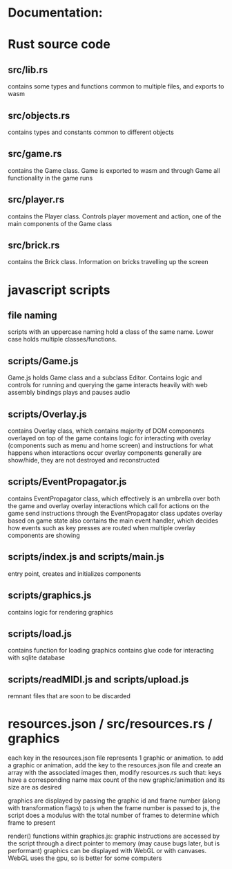 # Documentation:

# Rust source code

## src/lib.rs
contains some types and functions common to multiple files, and exports to wasm

## src/objects.rs
contains types and constants common to different objects

## src/game.rs
contains the Game class. Game is exported to wasm and through Game all functionality in the game runs

## src/player.rs
contains the Player class. Controls player movement and action, one of the main components of the Game class

## src/brick.rs
contains the Brick class. Information on bricks travelling up the screen

# javascript scripts

## file naming

scripts with an uppercase naming hold a class of the same name. Lower case holds multiple classes/functions. 

## scripts/Game.js

Game.js holds Game class and a subclass Editor. 
Contains logic and controls for running and querying the game
interacts heavily with web assembly bindings
plays and pauses audio

## scripts/Overlay.js

contains Overlay class, which contains majority of DOM components overlayed on top of the game
contains logic for interacting with overlay (components such as menu and home screen) and instructions for what happens when interactions occur
overlay components generally are show/hide, they are not destroyed and reconstructed

## scripts/EventPropagator.js

contains EventPropagator class, which effectively is an umbrella over both the game and overlay
overlay interactions which call for actions on the game send instructions through the EventPropagator class
updates overlay based on game state
also contains the main event handler, which decides how events such as key presses are routed when multiple overlay components are showing

## scripts/index.js and scripts/main.js

entry point, creates and initializes components

## scripts/graphics.js

contains logic for rendering graphics

## scripts/load.js

contains function for loading graphics
contains glue code for interacting with sqlite database

## scripts/readMIDI.js and scripts/upload.js

remnant files that are soon to be discarded

# resources.json / src/resources.rs / graphics
each key in the resources.json file represents 1 graphic or animation. 
to add a graphic or animation, add the key to the resources.json file and create an array with the associated images
then, modify resources.rs such that: 
	keys have a corresponding name
	max count of the new graphic/animation and its size are as desired

graphics are displayed by passing the graphic id and frame number (along with transformation flags) to js
when the frame number is passed to js, the script does a modulus with the total number of frames to determine which frame to present

render() functions within graphics.js:
graphic instructions are accessed by the script through a direct pointer to memory (may cause bugs later, but is performant)
graphics can be displayed with WebGL or with canvases. WebGL uses the gpu, so is better for some computers
